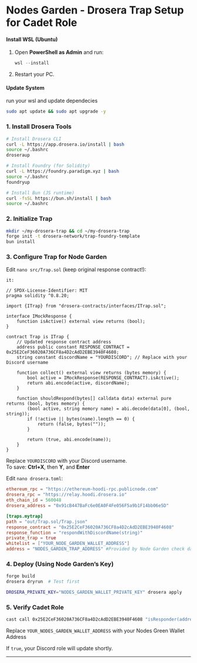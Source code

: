 
# **Nodes Garden - Drosera Trap Setup for Cadet Role**  
#### **Install WSL (Ubuntu)**
1. Open **PowerShell as Admin** and run:
   ```powershell
   wsl --install
   ```
2. Restart your PC.

#### **Update System**

run your wsl and update dependecies
```bash
sudo apt update && sudo apt upgrade -y
```

### **1. Install Drosera Tools**  
```sh
# Install Drosera CLI  
curl -L https://app.drosera.io/install | bash  
source ~/.bashrc  
droseraup  

# Install Foundry (for Solidity)  
curl -L https://foundry.paradigm.xyz | bash  
source ~/.bashrc  
foundryup  

# Install Bun (JS runtime)  
curl -fsSL https://bun.sh/install | bash  
source ~/.bashrc  
```  

### **2. Initialize Trap**  
```sh
mkdir ~/my-drosera-trap && cd ~/my-drosera-trap
forge init -t drosera-network/trap-foundry-template  
bun install  
```  

### **3. Configure Trap for Node Garden**  
Edit `nano src/Trap.sol` (keep original response contract!):  
```solidity
it:

// SPDX-License-Identifier: MIT
pragma solidity ^0.8.20;

import {ITrap} from "drosera-contracts/interfaces/ITrap.sol";

interface IMockResponse {
    function isActive() external view returns (bool);
}

contract Trap is ITrap {
    // Updated response contract address
    address public constant RESPONSE_CONTRACT = 0x25E2CeF36020A736CF8a4D2cAdD2EBE3940F4608;
    string constant discordName = "YOURDISCORD"; // Replace with your Discord username

    function collect() external view returns (bytes memory) {
        bool active = IMockResponse(RESPONSE_CONTRACT).isActive();
        return abi.encode(active, discordName);
    }

    function shouldRespond(bytes[] calldata data) external pure returns (bool, bytes memory) {
        (bool active, string memory name) = abi.decode(data[0], (bool, string));
        if (!active || bytes(name).length == 0) {
            return (false, bytes(""));
        }

        return (true, abi.encode(name));
    }
}
```
Replace `YOURDISCORD` with your Discord username.  
To save: **Ctrl+X**, then **Y**, and **Enter**


Edit `nano drosera.toml`:  
```toml
ethereum_rpc = "https://ethereum-hoodi-rpc.publicnode.com"  
drosera_rpc = "https://relay.hoodi.drosera.io"  
eth_chain_id = 560048  
drosera_address = "0x91cB447BaFc6e0EA0F4Fe056F5a9b1F14bb06e5D"  

[traps.mytrap]  
path = "out/Trap.sol/Trap.json"  
response_contract = "0x25E2CeF36020A736CF8a4D2cAdD2EBE3940F4608"
response_function = "respondWithDiscordName(string)"  
private_trap = true  
whitelist = ["YOUR_NODE_GARDEN_WALLET_ADDRESS"]
address = "NODES_GARDEN_TRAP_ADDRESS" #Provided by Node Garden check dashboard
```  

### **4. Deploy (Using Node Garden’s Key)**  
```sh
forge build  
drosera dryrun  # Test first  
```
```sh
DROSERA_PRIVATE_KEY="NODES_GARDEN_WALLET_PRIVATE_KEY" drosera apply  
```

### **5. Verify Cadet Role**  
```sh
cast call 0x25E2CeF36020A736CF8a4D2cAdD2EBE3940F4608 "isResponder(address)(bool)" YOUR_NODE_GARDEN_WALLET_ADDRESS --rpc-url https://ethereum-hoodi-rpc.publicnode.com  
```
Replace `YOUR_NODES_GARDEN_WALLET_ADDRESS` with your Nodes Green Wallet Address

If `true`, your Discord role will update shortly.  

---

